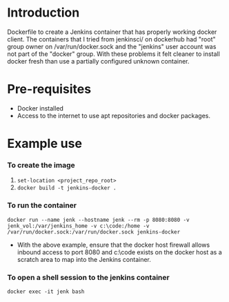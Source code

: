 # Introduction
Dockerfile to create a Jenkins container that has properly working docker client.  The containers that I tried from jenkinsci/ on dockerhub had "root" group owner on /var/run/docker.sock and the "jenkins" user account was not part of the "docker" group.  With these problems it felt cleaner to install docker fresh than use a partially configured unknown container.

# Pre-requisites
- Docker installed
- Access to the internet to use apt repositories and docker packages.

# Example use
### To create the image
1. `set-location <project_repo_root>`
2. `docker build -t jenkins-docker .`

### To run the container
`docker run --name jenk --hostname jenk --rm -p 8080:8080 -v jenk_vol:/var/jenkins_home -v c:\code:/home -v /var/run/docker.sock:/var/run/docker.sock jenkins-docker`

- With the above example, ensure that the docker host firewall allows inbound access to port 8080 and c:\code exists on the docker host as a scratch area to map into the Jenkins container.

### To open a shell session to the jenkins container
`docker exec -it jenk bash`
